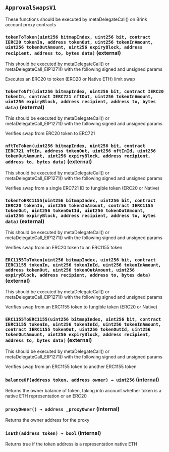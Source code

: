 ## `ApprovalSwapsV1`

These functions should be executed by metaDelegateCall() on Brink account proxy contracts




### `tokenToToken(uint256 bitmapIndex, uint256 bit, contract IERC20 tokenIn, address tokenOut, uint256 tokenInAmount, uint256 tokenOutAmount, uint256 expiryBlock, address recipient, address to, bytes data)` (external)

This should be executed by metaDelegateCall() or metaDelegateCall_EIP1271() with the following signed and unsigned params


Executes an ERC20 to token (ERC20 or Native ETH) limit swap


### `tokenToNft(uint256 bitmapIndex, uint256 bit, contract IERC20 tokenIn, contract IERC721 nftOut, uint256 tokenInAmount, uint256 expiryBlock, address recipient, address to, bytes data)` (external)

This should be executed by metaDelegateCall() or metaDelegateCall_EIP1271() with the following signed and unsigned params


Verifies swap from ERC20 token to ERC721


### `nftToToken(uint256 bitmapIndex, uint256 bit, contract IERC721 nftIn, address tokenOut, uint256 nftInId, uint256 tokenOutAmount, uint256 expiryBlock, address recipient, address to, bytes data)` (external)

This should be executed by metaDelegateCall() or metaDelegateCall_EIP1271() with the following signed and unsigned params


Verifies swap from a single ERC721 ID to fungible token (ERC20 or Native)


### `tokenToERC1155(uint256 bitmapIndex, uint256 bit, contract IERC20 tokenIn, uint256 tokenInAmount, contract IERC1155 tokenOut, uint256 tokenOutId, uint256 tokenOutAmount, uint256 expiryBlock, address recipient, address to, bytes data)` (external)

This should be executed by metaDelegateCall() or metaDelegateCall_EIP1271() with the following signed and unsigned params


Verifies swap from an ERC20 token to an ERC1155 token


### `ERC1155ToToken(uint256 bitmapIndex, uint256 bit, contract IERC1155 tokenIn, uint256 tokenInId, uint256 tokenInAmount, address tokenOut, uint256 tokenOutAmount, uint256 expiryBlock, address recipient, address to, bytes data)` (external)

This should be executed by metaDelegateCall() or metaDelegateCall_EIP1271() with the following signed and unsigned params


Verifies swap from an ERC1155 token to fungible token (ERC20 or Native)


### `ERC1155ToERC1155(uint256 bitmapIndex, uint256 bit, contract IERC1155 tokenIn, uint256 tokenInId, uint256 tokenInAmount, contract IERC1155 tokenOut, uint256 tokenOutId, uint256 tokenOutAmount, uint256 expiryBlock, address recipient, address to, bytes data)` (external)

This should be executed by metaDelegateCall() or metaDelegateCall_EIP1271() with the following signed and unsigned params


Verifies swap from an ERC1155 token to another ERC1155 token


### `balanceOf(address token, address owner) → uint256` (internal)



Returns the owner balance of token, taking into account whether token is a native ETH representation or an ERC20


### `proxyOwner() → address _proxyOwner` (internal)



Returns the owner address for the proxy


### `isEth(address token) → bool` (internal)



Returns true if the token address is a representation native ETH





